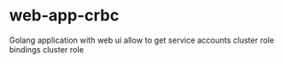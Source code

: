 # web-app-crbc
Golang application with web ui allow to get service accounts cluster role bindings cluster role
